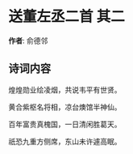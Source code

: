 # 送董左丞二首  其二

**作者**: 俞德邻

## 诗词内容

煌煌勋业绘凌烟，共说韦平有世贤。

黄合紫枢名将相，凉台燠馆半神仙。

百年富贵真槐国，一日清闲胜葛天。

祇恐九重方侧席，东山未许遽高眠。

